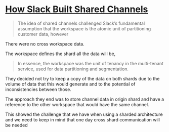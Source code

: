 # [How Slack Built Shared Channels](https://slack.engineering/how-slack-built-shared-channels/)

> The idea of shared channels challenged Slack’s fundamental assumption that the workspace is the atomic unit of partitioning customer data, however

There were no cross workspace data.

The workspace defines the shard all the data will be,

> In essence, the workspace was the unit of tenancy in the multi-tenant service, used for data partitioning and segmentation.

They decided not try to keep a copy of the data on both shards due to the volume of data that this would generate and to the potential of inconsistencies between those.

The approach they end was to store channel data in origin shard and have a reference to the other workspace that would have the same channel.


This showed the challenge that we have when using a sharded architecture and we need to keep in mind that one day cross shard communication will be needed